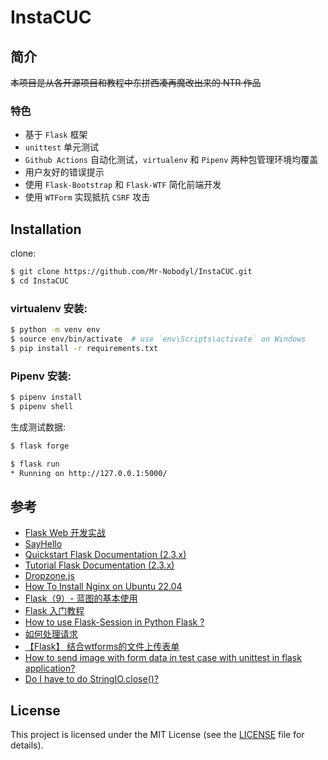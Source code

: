 # InstaCUC

## 简介

~~本项目是从各开源项目和教程中东拼西凑再魔改出来的 NTR 作品~~

### 特色

- 基于 `Flask` 框架
- `unittest` 单元测试
- `Github Actions` 自动化测试，`virtualenv` 和 `Pipenv` 两种包管理环境均覆盖
- 用户友好的错误提示
- 使用 `Flask-Bootstrap` 和 `Flask-WTF` 简化前端开发
- 使用 `WTForm` 实现抵抗 `CSRF` 攻击

## Installation

clone:

```bash
$ git clone https://github.com/Mr-Nobodyl/InstaCUC.git
$ cd InstaCUC
```

### virtualenv 安装:

```bash
$ python -m venv env
$ source env/bin/activate  # use `env\Scripts\activate` on Windows
$ pip install -r requirements.txt
```

### Pipenv 安装:

```bash
$ pipenv install
$ pipenv shell
```

生成测试数据:

```bash
$ flask forge
```

```bash
$ flask run
* Running on http://127.0.0.1:5000/
```

## 参考

- [Flask Web 开发实战](https://helloflask.com/book/1/)
- [SayHello](https://github.com/greyli/sayhello)
- [Quickstart Flask Documentation (2.3.x)](https://flask.palletsprojects.com/en/2.3.x/quickstart/)
- [Tutorial Flask Documentation (2.3.x)](https://flask.palletsprojects.com/en/2.3.x/tutorial/)
- [Dropzone.js](https://www.dropzone.dev/)
- [How To Install Nginx on Ubuntu 22.04](https://www.digitalocean.com/community/tutorials/how-to-install-nginx-on-ubuntu-22-04#server-logs)
- [Flask（9）- 蓝图的基本使用](https://www.cnblogs.com/poloyy/p/15004389.html)
- [Flask 入门教程](https://read.helloflask.com/)
- [How to use Flask-Session in Python Flask ?](https://www.geeksforgeeks.org/how-to-use-flask-session-in-python-flask/)
- [如何处理请求](https://dormousehole.readthedocs.io/en/latest/lifecycle.html#id5)
- [【Flask】 结合wtforms的文件上传表单](https://www.cnblogs.com/franknihao/p/7422805.html)
- [How to send image with form data in test case with unittest in flask application?](https://stackoverflow.com/questions/34331137/how-to-send-image-with-form-data-in-test-case-with-unittest-in-flask-application)
- [Do I have to do StringIO.close()?](https://stackoverflow.com/questions/9718950/do-i-have-to-do-stringio-close)

## License

This project is licensed under the MIT License (see the
[LICENSE](LICENSE) file for details).
